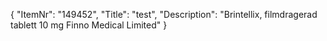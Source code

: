 {
  "ItemNr": "149452",
  "Title": "test",
  "Description": "Brintellix, filmdragerad tablett 10 mg Finno Medical Limited"
}